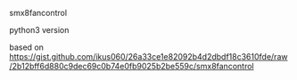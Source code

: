 smx8fancontrol

python3 version

based on https://gist.github.com/ikus060/26a33ce1e82092b4d2dbdf18c3610fde/raw/2b12bff6d880c9dec69c0b74e0fb9025b2be559c/smx8fancontrol
